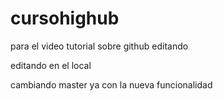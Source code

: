 cursohighub
===========

para el video tutorial sobre github
editando

editando en el local


cambiando master ya con la nueva funcionalidad
